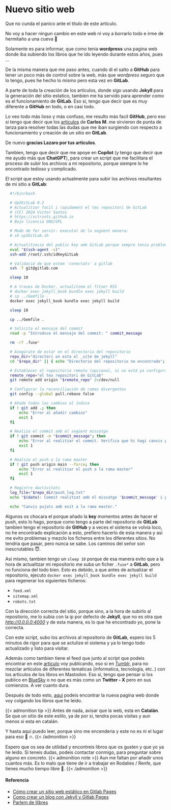 # Nuevo sitio web

Que no cunda el panico ante el titulo de este articulo.

No voy a hacer ningun cambio en este web ni voy a borrarlo todo e irme de hermitaño a una cueva 🤣

Solamente es para informar, que como tenia **wordpress** una pagina web donde iba subiendo los libros que he ido leyendo durante estos años, pues ...

<!--more-->

De la misma manera que me paso antes, cuando di el salto a **GitHub** para tener un poco más de control sobre la web, más que *wordpress* seguro que lo tengo, pues he hecho lo mismo pero esta vez en **GitLab**.

A parte de toda la creación de los articulos, donde sigo usando **Jekyll** para la generación del sitio estatico, tambien me ha servido para aprender como es el funcionamiento de **GitLab**. Eso si, tengo que decir que es muy diferente a **GitHub** en todo, o en casi todo.

Lo veo todo más lioso y más confuso, me resulto más facil **GitHub**, pero eso si tengo que decir que los [articulos](https://elblogdelazaro.org/search/?q=GitLab) de **Carlos M.** me sirvieron de punta de lanza para resolver todas las dudas que me iban surgiendo con respecto a funcionamiento y creación de un sitio en **GitLab**. 

De nuevo **gracias Lazaro por tus articulos**.

Tambien, tengo que decir que me apoye en **Copilot** (y tengo que decir que me ayudo más que **ChatGPT**), para crear un script que me facilitara el proceso de subir los archivos a mi repositorio, porque siempre lo he encontrado tedioso y complicado.

El script que estoy usando actualmente para subir los archivos resultantes de mi sitio a **GitLab**:

```bash
  #!/bin/bash

  # Up2GitLab 0.2
  # Actualitzar facil i rapidament el teu repositori de GitLab
  # (CC) 2024 Victor Santos
  # https://vctrsnts.github.io
  # Bajo licencia GNU/GPL

  # Mode de fer servir: executal de la següent manera:
  # sh up2GitLab.sh

  # Actualitzacio del public key amb GitLab perque sempre tenia problemes amb la key
  eval "$(ssh-agent -s)"
  ssh-add /root/.ssh/idKeyGitLab

  # Validació de que estem 'conectats' a gitlab
  ssh -T git@gitlab.com

  sleep 10

  # A traves de Docker, actualitzem el fitxer RSS
  # docker exec jekyll_book bundle exec jekyll build
  # cp ../Gemfile .
  docker exec jekyll_book bundle exec jekyll build

  sleep 10

  cp ../Gemfile .

  # Solicita el mensaje del commit
  read -p "Introduce el mensaje del commit: " commit_message

  rm -rf .fuse*

  # Asegúrate de estar en el directorio del repositorio
  repo_dir="directori on esta el _site de jekyll"
  cd "$repo_dir" || { echo "Directorio del repositorio no encontrado"; exit 1; }

  # Establecer el repositorio remoto (opcional, si no está ya configurado)
  remote_repo="el teu repositori de GitLab"
  git remote add origin "$remote_repo" 2>/dev/null

  # Configurar la reconciliación de ramas divergentes
  git config --global pull.rebase false

  # Añade todos los cambios al índice
  if ! git add .; then
      echo "Error al añadir cambios"
      exit 1
  fi

  # Realiza el commit amb el següent missatge
  if ! git commit -m "$commit_message"; then
      echo "Error al realitzar el commit. Verifica que hi hagi canvis per pujar."
      exit 1
  fi

  # Realiza el push a la rama master
  if ! git push origin main --force; then
      echo "Error al realitzar el push a la rama master"
      exit 1
  fi

  # Registre dactivitats
  log_file="$repo_dir/push_log.txt"
  echo "$(date): Commit realitzat amb el missatge '$commit_message' i push a la rama master" >> "$log_file"

  echo "Canvis pujats amb exit a la rama master."
```

Algunos os chocara el porque añado la **key** momentos antes de hacer el *push*, esto lo hago, porque como tengo a parte del repositorio de **GitLab** tambien tengo el repositorio de **GitHub** y a veces el sistema se volvia loco, no he encontrado explicación a esto, prefiero hacerlo de esta manera y asi me evito problemas y mezclo los ficheros entre los diferentes sitios. No tendria que pasar, pero nunca se sabe. Los caminos del señor son inescrutables 😇.

Asi mismo, tambien tengo un `sleep 10` porque de esa manera evito que a la hora de actualitzar mi repositorio me suba un ficher `.fuse*` a **GitLab**, pero no funciona del todo bien. Esto es debido, a que antes de actualizar el repositorio, ejecuto `docker exec jekyll_book bundle exec jekyll build` para regenerar los siguientes ficheros:
- `feed.xml`
- `sitemap.xml`
- `robots.txt`

Con la dirección correcta del sitio, porque sino, a la hora de subirlo al repositorio, me lo subia con la ip por defecto de **Jekyll**, que no es otra que *http://0.0.0.0:4000* y de esta manera, es lo que he encontrado yo, pone la correcta.

Con este script, subo los archivos al repositorio de **GitLab**, espero los 5 minutos de rigor para que se actulize el sistema y ya lo tengo todo actualizado y listo para visitar.

Además como tambien tiene el feed que junto al script que podeis encontrar en este [articulo](/2024-12-10-publicar-redes-sociales) voy publicando, eso si en [Tumblr](https://www.tumblr.com/vctrsnts), para no mezclar articulos de diferentes tematicas (informatica, tecnologia, etc..) con los articulos de los libros en Mastodon. Eso si, tengo que pensar si los publico en [BlueSky](https://bsky.app/profile/vctrsnts.bsky.social) o no que es más como un **Twitter - X** pero en sus comienzos. A ver cuanto dura.

Después de todo esto, [aqui](https://vsantos.envs.net) podeis encontrar la nueva pagina web donde voy colgando los libros que he leido.

{{< admonition tip >}}
Antes de nada, avisar que la web, esta en **Catalán**. Se que un sitio de este estilo, ya de por si, tendra pocas visitas y aun menos si esta en catalán. 

Y hasta aqui puedo leer, porque sino me encenderia y este no es ni el lugar para eso 🤬 🔥.
{{< /admonition >}}

Espero que os sea de utilidad y encontreis libros que os gusten y que yo ya he leido. Si teneis dudas, podeis contactar conmigo, para preguntar sobre alguno en concreto.
{{< admonition note >}}
Aun me faltan por añadir unos cuantos más. Es lo malo que tiene de ir a trabajar en Rodalies / Renfe, que tienes mucho tiempo libre 🤣.
{{< /admonition >}}
#### Referencia
- [Cómo crear un sitio web estático en Gitlab Pages](https://elblogdelazaro.org/posts/2018-12-10-sitio-web-estatico-gitlab)
- [Como crear un blog con Jekyll y Gitlab Pages](https://elblogdelazaro.org/posts/2017-09-23-jekyll-y-gitlab)
- [Parlem de llibres](https://vctrsnts.gitlab.io)

